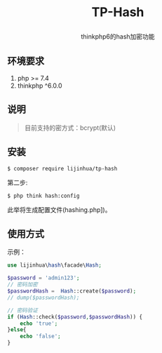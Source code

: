 
<h1><p align="center">TP-Hash</p></h1>
<p align="center"> thinkphp6的hash加密功能</p>

## 环境要求

1. php >= 7.4
2. thinkphp ^6.0.0

## 说明
> 目前支持的密方式：bcrypt(默认)

## 安装

```shell
$ composer require lijinhua/tp-hash
```

第二步:

```shell
$ php think hash:config
```
此举将生成配置文件(hashing.php])。


## 使用方式


示例：

```php
use lijinhua\hash\facade\Hash;

$password = 'admin123';
// 密码加密
$passwordHash =  Hash::create($password);
// dump($passwordHash);

// 密码验证
if (Hash::check($password,$passwordHash)) {
    echo 'true';
}else{
    echo 'false';
}
```
